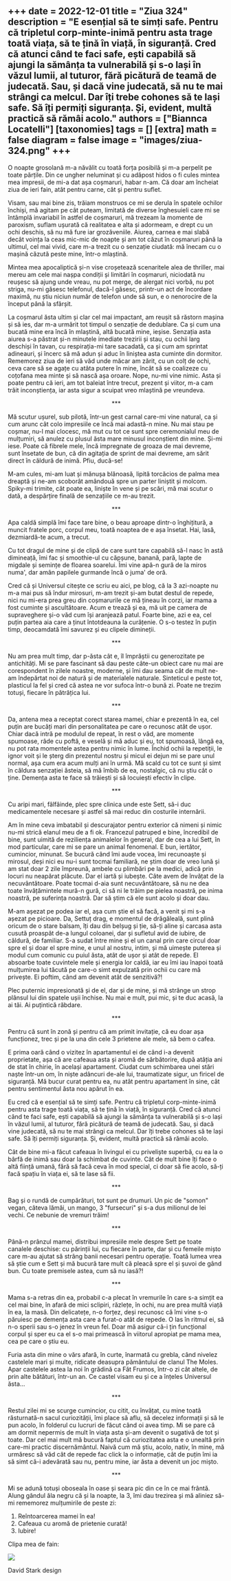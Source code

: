 
+++
date = 2022-12-01
title = "Ziua 324"
description = "E esențial să te simți safe. Pentru că tripletul corp-minte-inimă pentru asta trage toată viața, să te țină în viață, în siguranță. Cred că atunci când te faci safe, ești capabilă să ajungi la sămânța ta vulnerabilă și s-o lași în văzul lumii, al tuturor, fără picătură de teamă de judecată. Sau, și dacă vine judecată, să nu te mai strângi ca melcul. Dar îți trebe cohones să te lași safe. Să îți permiți siguranța. Și, evident, multă practică să rămâi acolo."
authors = ["Biannca Locatelli"]
[taxonomies]
tags = []
[extra]
math = false
diagram = false
image = "images/ziua-324.png"
+++
---

O noapte grosolană m-a năvălit cu toată forța posibilă și m-a perpelit pe toate părțile. Din ce ungher neluminat și cu adăpost hidos o fi cules mintea mea impresii, de mi-a dat așa coșmaruri, habar n-am. Că doar am încheiat ziua de ieri fain, atât pentru carne, cât și pentru suflet.

Visam, sau mai bine zis, trăiam monstruos ce mi se derula în spatele ochilor închiși, mă agitam pe cât puteam, limitată de diverse înghesuieli care mi se întâmplă invariabil în astfel de coșmaruri, mă trezeam la momente de paroxism, suflam ușurată că realitatea e alta și adormeam, e drept cu un ochi deschis, să nu mă fure iar grozăveniile. Aiurea, carnea e mai slabă decât voința la ceas mic-mic de noapte și am tot căzut în coșmaruri până la ultimul, cel mai vivid, care m-a trezit cu o senzație ciudată: mă înecam cu o mașină căzută peste mine, într-o mlaștină.

Mintea mea apocaliptică și-n vise croșetează scenaritele alea de thriller, mai mereu am cele mai nașpa condiții și limitări în coșmaruri, niciodată nu reușesc să ajung unde vreau, nu pot merge, de alergat nici vorbă, nu pot striga, nu-mi găsesc telefonul, dacă-l găsesc, printr-un act de încordare maximă, nu știu niciun număr de telefon unde să sun, e o nenorocire de la început până la sfârșit.

La coșmarul ăsta ultim și clar cel mai impactant, am reușit să răstorn mașina și să ies, dar m-a urmărit tot timpul o senzație de dedublare. Ca și cum una bucată mine era încă în mlaștină, altă bucată mine, ieșise. Senzația asta aiurea s-a păstrat și-n minutele imediate trezirii și stau, cu ochii larg deschiși în tavan, cu respirația-mi tare sacadată, ca și cum am sprintat adineauri, și încerc să mă adun și aduc în liniștea asta cuminte din dormitor. Rememorez ziua de ieri să văd unde măcar am zărit, cu un colț de ochi, ceva care să se agațe cu atâta putere în mine, încât să se coalizeze cu coțofana mea minte și să nască așa oroare. Nope, nu-mi vine nimic. Asta și poate pentru că ieri, am tot baleiat între trecut, prezent și viitor, m-a cam trăit inconștiența, iar asta sigur a scuipat vreo mlaștină pe vreundeva.

<p style="text-align: center;">***</p>

Mă scutur ușurel, sub pilotă, într-un gest carnal care-mi vine natural, ca și cum arunc cât colo impresiile ce încă mai adastă-n mine. Nu mai stau pe coșmar, nu-l mai clocesc, mă mut cu tot ce sunt spre ceremonialul meu de mulțumiri, să anulez cu plusul ăsta mare minusul inconștient din mine. Și-mi iese. Poate că fibrele mele, încă impregnate de groaza de mai devreme, sunt însetate de bun, că din agitația de sprint de mai devreme, am sărit direct în căldură de inimă. Pfiu, ducă-se!

M-am cules, mi-am luat și mănușa blănoasă, lipită torcăcios de palma mea dreaptă și ne-am scoborât amândouă spre un parter liniștit și molcom. Spiky-mi trimite, cât poate ea, liniște în vene și pe scări, mă mai scutur o dată, a despărțire finală de senzațiile ce m-au trezit.

<p style="text-align: center;">***</p>

Apa caldă simplă îmi face tare bine, o beau aproape dintr-o înghițitură, a muncit fratele porc, corpul meu, toată noaptea de e așa însetat. Hai, lasă, dezmiardă-te acum, a trecut.

Cu tot dragul de mine și de clipă de care sunt tare capabilă să-l nasc în astă dimineață, îmi fac și smoothie-ul cu căpșune, banană, pară, lapte de migdale și semințe de floarea soarelui. Îmi vine apă-n gură de la miros numa', dar amân papilele gurmande încă o juma' de oră.

Cred că și Universul citește ce scriu eu aici, pe blog, că la 3 azi-noapte nu m-a mai pus să îndur mirosuri, m-am trezit și-am butat destul de repede, nici nu mi-era prea greu din coșmarurile ce mă țineau în corzi, iar mama a fost cuminte și ascultătoare. Acum e trează și ea, mă uit pe camera de supraveghere și-o văd cum își aranjează patul. Foarte bine, azi e ea, cel puțin partea aia care a ținut întotdeauna la curățenie. O s-o testez în puțin timp, deocamdată îmi savurez și eu clipele dimineții.

<p style="text-align: center;">***</p>

Nu am prea mult timp, dar p-ăsta cât e, îl împrăștii cu generozitate pe antichități. Mi se pare fascinant să dau peste câte-un obiect care nu mai are corespondent în zilele noastre, moderne, și îmi dau seama cât de mult ne-am îndepărtat noi de natură și de materialele naturale. Sinteticul e peste tot, plasticul la fel și cred că astea ne vor sufoca într-o bună zi. Poate ne trezim totuși, fiecare în pătrățica lui.

<p style="text-align: center;">***</p>

Da, antena mea a receptat corect starea mamei, chiar e prezentă în ea, cel puțin are bucăți mari din personalitatea pe care o recunosc atât de ușor. Chiar dacă intră pe modulul de repeat, în rest o văd, are momente spumoase, râde cu poftă, e veselă și mă aduc și eu, tot spumoasă, lângă ea, nu pot rata momentele astea pentru nimic în lume. Închid ochii la repetiții, le ignor voit și le șterg din prezentul nostru și micul ei dejun mi se pare unul normal, așa cum era acum mulți ani în urmă. Mă scald cu tot ce sunt și simt în căldura senzației ăsteia, să mă îmbib de ea, nostalgic, că nu știu cât o ține. Demența asta te face să trăiești și să locuiești efectiv în clipe.

<p style="text-align: center;">***</p>

Cu aripi mari, fâlfâinde, plec spre clinica unde este Sett, să-i duc medicamentele necesare și astfel să mai reduc din costurile internării.

Am în mine ceva imbatabil și descurajator pentru exterior că nimeni și nimic nu-mi strică elanul meu de a fi ok. Francezul patruped e bine, încredibil de bine, sunt uimită de reziliența animalelor în general, dar de cea a lui Sett, în mod particular, care mi se pare un animal fenomenal. E bun, iertător, cumincior, minunat. Se bucură când îmi aude vocea, îmi recunoaște și mirosul, deși nici eu nu-i sunt tocmai familiară, ne știm doar de vreo lună și am stat doar 2 zile împreună, ambele cu plimbări pe la medici, adică prin locuri nu neapărat plăcute. Dar el iartă și iubește. Câte avem de învățat de la necuvântătoare. Poate tocmai d-aia sunt necuvântătoare, să nu ne dea toate învățămintele mură-n gură, ci să ni le trăim pe pielea noastră, pe inima noastră, pe suferința noastră. Dar să știm că ele sunt acolo și doar dau.

M-am așezat pe podea iar el, așa cum știe el să facă, a venit și mi s-a așezat pe picioare. Da, Settuț drag, e momentul de drăgăleală, sunt plină oricum de o stare balsam, îți dau din belșug și ție, să-ți aline și carcasa asta cusută proaspăt de-a lungul coloanei, dar și sufletul avid de iubire, de căldură, de familiar. S-a sudat între mine și el un canal prin care circul doar spre el și doar el spre mine, e unul al nostru, intim, și mă uimește puterea și modul cum comunic cu puiul ăsta, atât de ușor și atât de repede. El absoarbe toate cuvintele mele și energia lor caldă, iar eu îmi iau înapoi toată mulțumirea lui tăcută pe care-o simt expulzată prin ochii cu care mă privește. Ei poftim, când am devenit atât de senzitivă?!

Plec puternic impresionată și de el, dar și de mine, și mă strânge un strop plânsul lui din spatele ușii închise. Nu mai e mult, pui mic, și te duc acasă, la ai tăi. Ai puțintică răbdare.

<p style="text-align: center;">***</p>

Pentru că sunt în zonă și pentru că am primit invitație, că eu doar așa funcționez, trec și pe la una din cele 3 prietene ale mele, să bem o cafea.

E prima oară când o vizitez în apartamentul ei de când i-a devenit proprietate, așa că are cafeaua asta și aromă de sărbătorire, după atâția ani de stat în chirie, în același apartament. Ciudat cum schimbarea unei stări naște într-un om, în niște adâncuri de-ale lui, traumatizate sigur, un firicel de siguranță. Mă bucur curat pentru ea, nu atât pentru apartament în sine, cât pentru sentimentul ăsta nou apărut în ea.

Eu cred că e esențial să te simți safe. Pentru că tripletul corp-minte-inimă pentru asta trage toată viața, să te țină în viață, în siguranță. Cred că atunci când te faci safe, ești capabilă să ajungi la sămânța ta vulnerabilă și s-o lași în văzul lumii, al tuturor, fără picătură de teamă de judecată. Sau, și dacă vine judecată, să nu te mai strângi ca melcul. Dar îți trebe cohones să te lași safe. Să îți permiți siguranța. Și, evident, multă practică să rămâi acolo.

Cât de bine mi-a făcut cafeaua în livingul ei cu priveliște superbă, cu ea la o bârfă de inimă sau doar la schimbat de cuvinte. Cât de mult bine îți face o altă ființă umană, fără să facă ceva în mod special, ci doar să fie acolo, să-ți facă spațiu în viața ei, să te lase să fii.

<p style="text-align: center;">***</p>

Bag și o rundă de cumpărături, tot sunt pe drumuri. Un pic de "somon" vegan, câteva lămâi, un mango, 3 "fursecuri" și s-a dus milionul de lei vechi. Ce nebunie de vremuri trăim!

<p style="text-align: center;">***</p>

Până-n prânzul mamei, distribui impresiile mele despre Sett pe toate canalele deschise: cu părinții lui, cu fiecare în parte, dar și cu femeile mișto care m-au ajutat să strâng banii necesari pentru operație. Toată lumea vrea să știe cum e Sett și mă bucură tare mult că pleacă spre el și șuvoi de gând bun. Cu toate premisele astea, cum să nu iasă?!

<p style="text-align: center;">***</p>

Mama s-a retras din ea, probabil c-a plecat în vremurile în care s-a simțit ea cel mai bine, în afară de mici sclipiri, răzlețe, în ochi, nu are prea multă viață în ea, la masă. Din delicatețe, n-o forțez, deși recunosc că îmi vine s-o păruiesc pe demența asta care a furat-o atât de repede. O las în ritmul ei, să n-o sperii sau s-o jenez în vreun fel. Doar mă asigur că-i țin funcțional corpul și sper eu ca el s-o mai primească în viitorul apropiat pe mama mea, cea pe care o știu eu.

Furia asta din mine o vărs afară, în curte, înarmată cu grebla, când nivelez castelele mari și multe, ridicate deasupra pământului de clanul The Moles. Apar castelele astea la noi în grădină ca Făt Frumos, într-o zi cât altele, de prin alte bătături, într-un an. Ce castel visam eu și ce a înțeles Universul ăsta…

<p style="text-align: center;">***</p>

Restul zilei mi se scurge cumincior, cu citit, cu învățat, cu mine toată răsturnată-n sacul curiozității, îmi place să aflu, să decelez informații și să le pun acolo, în folderul cu lucruri de făcut când oi avea timp. Mi se pare că am dormit nepermis de mult în viața asta și-am devenit o sugativă de tot și toate. Dar cel mai mult mă bucură faptul că curiozitatea asta e o unealtă prin care-mi practic discernământul. Naivă cum mă știu, acolo, nativ, în mine, mă urmăresc să văd cât de repede fac click la o informație, cât de puțin îmi ia să simt că-i adevărată sau nu, pentru mine, iar ăsta a devenit un joc mișto.

<p style="text-align: center;">***</p>

Mi se adună totuși oboseala în oase și seara pic din ce în ce mai frântă. Alung gândul ăla negru că și la noapte, la 3, îmi dau trezirea și mă aliniez să-mi rememorez mulțumirile de peste zi:
1. Reîntoarcerea mamei în ea!
2. Cafeaua cu aromă de prietenie curată!
3. Iubire!

Clipa mea de fain:

<div class="flex justify-center">
  <img src="images/324.jpeg" />
</div>

David Stark design
